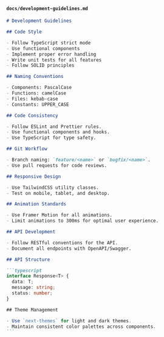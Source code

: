 #### `docs/development-guidelines.md`

````markdown
# Development Guidelines

## Code Style

- Follow TypeScript strict mode
- Use functional components
- Implement proper error handling
- Write unit tests for all features
- Follow SOLID principles

## Naming Conventions

- Components: PascalCase
- Functions: camelCase
- Files: kebab-case
- Constants: UPPER_CASE

## Code Consistency

- Follow ESLint and Prettier rules.
- Use functional components and hooks.
- Use TypeScript for type safety.

## Git Workflow

- Branch naming: `feature/<name>` or `bugfix/<name>`.
- Use pull requests for code reviews.

## Responsive Design

- Use TailwindCSS utility classes.
- Test on mobile, tablet, and desktop.

## Animation Standards

- Use Framer Motion for all animations.
- Limit animations to 300ms for optimal user experience.

## API Development

- Follow RESTful conventions for the API.
- Document all endpoints with OpenAPI/Swagger.

## API Structure

```typescript
interface Response<T> {
  data: T;
  message: string;
  status: number;
}

## Theme Management

- Use `next-themes` for light and dark themes.
- Maintain consistent color palettes across components.
```
````
